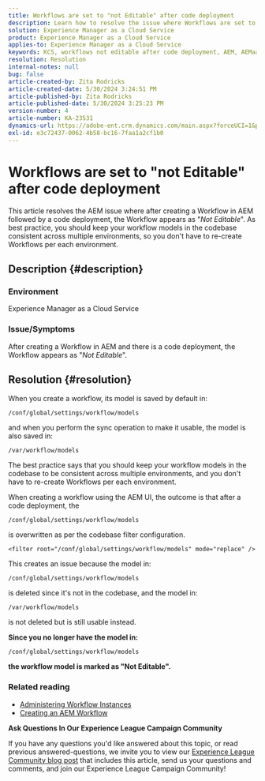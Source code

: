 ```yaml
---
title: Workflows are set to "not Editable" after code deployment
description: Learn how to resolve the issue where Workflows are set to "not Editable" after code deployment. Keep your workflow models in the codebase consistent across mult
solution: Experience Manager as a Cloud Service
product: Experience Manager as a Cloud Service
applies-to: Experience Manager as a Cloud Service
keywords: KCS, workflows not editable after code deployment, AEM, AEMaaCS, workflow
resolution: Resolution
internal-notes: null
bug: false
article-created-by: Zita Rodricks
article-created-date: 5/30/2024 3:24:51 PM
article-published-by: Zita Rodricks
article-published-date: 5/30/2024 3:25:23 PM
version-number: 4
article-number: KA-23531
dynamics-url: https://adobe-ent.crm.dynamics.com/main.aspx?forceUCI=1&pagetype=entityrecord&etn=knowledgearticle&id=c79520bf-981e-ef11-840a-000d3a372703
exl-id: e3c72437-0062-4b58-bc16-7faa1a2cf1b0
---
```

# Workflows are set to "not Editable" after code deployment


This article resolves the AEM issue where after creating a Workflow in AEM followed by a code deployment, the Workflow appears as "*Not Editable*". As best practice, you should keep your workflow models in the codebase consistent across multiple environments, so you don't have to re-create Workflows per each environment.

## Description {#description}


### Environment

Experience Manager as a Cloud Service

### Issue/Symptoms

After creating a Workflow in AEM and there is a code deployment, the Workflow appears as "*Not Editable*".


## Resolution {#resolution}


When you create a workflow, its model is saved by default in:


```
/conf/global/settings/workflow/models
```


and when you perform the sync operation to make it usable, the model is also saved in:


```
/var/workflow/models
```


The best practice says that you should keep your workflow models in the codebase to be consistent across multiple environments, and you don't have to re-create Workflows per each environment.

When creating a workflow using the AEM UI, the outcome is that after a code deployment, the


```
/conf/global/settings/workflow/models
```


is overwritten as per the codebase filter configuration.


```
<filter root="/conf/global/settings/workflow/models" mode="replace" />
```


This creates an issue because the model in:


```
/conf/global/settings/workflow/models
```


is deleted since it's not in the codebase, and the model in:


```
/var/workflow/models
```


is not deleted but is still usable instead.

<b>Since you no longer have the model in:</b>


```
/conf/global/settings/workflow/models
```


<b>the workflow model is marked as "Not Editable".</b>

### <b>Related reading</b>

- [Administering Workflow Instances](https://experienceleague.adobe.com/en/docs/experience-manager-cloud-service/content/sites/administering/workflows-administering)
- [Creating an AEM Workflow](https://experienceleague.adobe.com/docs/experience-manager-learn/cloud-service/forms/create-aem-workflow/create-workflow.html?lang=en)




<b>Ask Questions In Our Experience League Campaign Community</b>

If you have any questions you'd like answered about this topic, or read previous answered-questions, we invite you to view our [Experience League Community blog post](https://experienceleaguecommunities.adobe.com/t5/adobe-experience-manager-blogs/introducing-top-kcs-articles-curated-for-your-aem/ba-p/672734#M1180) that includes this article, send us your questions and comments, and join our Experience League Campaign Community!
